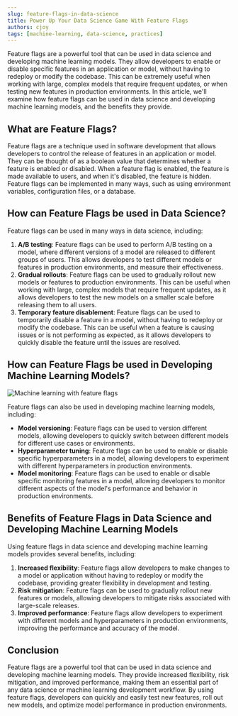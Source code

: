 ```yaml
---
slug: feature-flags-in-data-science
title: Power Up Your Data Science Game With Feature Flags   
authors: cjoy
tags: [machine-learning, data-science, practices]
---
```


Feature flags are a powerful tool that can be used in data science and developing machine learning models. They allow developers to enable or disable specific features in an application or model, without having to redeploy or modify the codebase. This can be extremely useful when working with large, complex models that require frequent updates, or when testing new features in production environments. In this article, we'll examine how feature flags can be used in data science and developing machine learning models, and the benefits they provide.

<!--truncate-->

## What are Feature Flags?

Feature flags are a technique used in software development that allows developers to control the release of features in an application or model. They can be thought of as a boolean value that determines whether a feature is enabled or disabled. When a feature flag is enabled, the feature is made available to users, and when it's disabled, the feature is hidden. Feature flags can be implemented in many ways, such as using environment variables, configuration files, or a database.

## How can Feature Flags be used in Data Science?

Feature flags can be used in many ways in data science, including:
1. **A/B testing**: Feature flags can be used to perform A/B testing on a model, where different versions of a model are released to different groups of users. This allows developers to test different models or features in production environments, and measure their effectiveness.
1. **Gradual rollouts**: Feature flags can be used to gradually rollout new models or features to production environments. This can be useful when working with large, complex models that require frequent updates, as it allows developers to test the new models on a smaller scale before releasing them to all users.
1. **Temporary feature disablement**: Feature flags can be used to temporarily disable a feature in a model, without having to redeploy or modify the codebase. This can be useful when a feature is causing issues or is not performing as expected, as it allows developers to quickly disable the feature until the issues are resolved.

## How can Feature Flags be used in Developing Machine Learning Models?

![Machine learning with feature flags](/assets/blog/feature-flags-in-data-science/machine-learning-feature-flags.png)

Feature flags can also be used in developing machine learning models, including:
* **Model versioning**: Feature flags can be used to version different models, allowing developers to quickly switch between different models for different use cases or environments.
* **Hyperparameter tuning**: Feature flags can be used to enable or disable specific hyperparameters in a model, allowing developers to experiment with different hyperparameters in production environments.
* **Model monitoring**: Feature flags can be used to enable or disable specific monitoring features in a model, allowing developers to monitor different aspects of the model's performance and behavior in production environments.

## Benefits of Feature Flags in Data Science and Developing Machine Learning Models

Using feature flags in data science and developing machine learning models provides several benefits, including:

1. **Increased flexibility**: Feature flags allow developers to make changes to a model or application without having to redeploy or modify the codebase, providing greater flexibility in development and testing.
1. **Risk mitigation**: Feature flags can be used to gradually rollout new features or models, allowing developers to mitigate risks associated with large-scale releases.
1. **Improved performance**: Feature flags allow developers to experiment with different models and hyperparameters in production environments, improving the performance and accuracy of the model.

## Conclusion

Feature flags are a powerful tool that can be used in data science and developing machine learning models. They provide increased flexibility, risk mitigation, and improved performance, making them an essential part of any data science or machine learning development workflow. By using feature flags, developers can quickly and easily test new features, roll out new models, and optimize model performance in production environments.